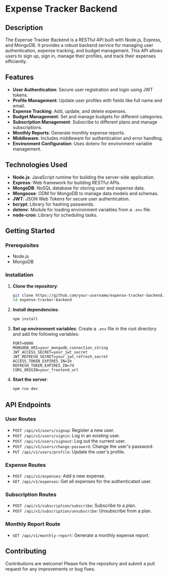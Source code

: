 # Expense Tracker Backend

## Description

The Expense Tracker Backend is a RESTful API built with Node.js, Express, and MongoDB. It provides a robust backend service for managing user authentication, expense tracking, and budget management. This API allows users to sign up, sign in, manage their profiles, and track their expenses efficiently.

## Features

- **User Authentication**: Secure user registration and login using JWT tokens.
- **Profile Management**: Update user profiles with fields like full name and email.
- **Expense Tracking**: Add, update, and delete expenses.
- **Budget Management**: Set and manage budgets for different categories.
- **Subscription Management**: Subscribe to different plans and manage subscriptions.
- **Monthly Reports**: Generate monthly expense reports.
- **Middleware**: Includes middleware for authentication and error handling.
- **Environment Configuration**: Uses dotenv for environment variable management.

## Technologies Used

- **Node.js**: JavaScript runtime for building the server-side application.
- **Express**: Web framework for building RESTful APIs.
- **MongoDB**: NoSQL database for storing user and expense data.
- **Mongoose**: ODM for MongoDB to manage data models and schemas.
- **JWT**: JSON Web Tokens for secure user authentication.
- **bcrypt**: Library for hashing passwords.
- **dotenv**: Module for loading environment variables from a `.env` file.
- **node-cron**: Library for scheduling tasks.

## Getting Started

### Prerequisites

- Node.js
- MongoDB

### Installation

1. **Clone the repository**:
    ```sh
    git clone https://github.com/your-username/expense-tracker-backend.git
    cd expense-tracker-backend
    ```

2. **Install dependencies**:
    ```sh
    npm install
    ```

3. **Set up environment variables**:
    Create a `.env` file in the root directory and add the following variables:
    ```env
    PORT=8000
    MONGODB_URI=your_mongodb_connection_string
    JWT_ACCESS_SECRET=your_jwt_secret
    JWT_REFRESH_SECRET=your_jwt_refresh_secret
    ACCESS_TOKEN_EXPIRES_IN=1h
    REFRESH_TOKEN_EXPIRES_IN=7d
    CORS_ORIGIN=your_frontend_url
    ```

4. **Start the server**:
    ```sh
    npm run dev
    ```

## API Endpoints

### User Routes

- `POST /api/v1/users/signup`: Register a new user.
- `POST /api/v1/users/signin`: Log in an existing user.
- `POST /api/v1/users/signout`: Log out the current user.
- `POST /api/v1/users/change-password`: Change the user's password.
- `PUT /api/v1/users/profile`: Update the user's profile.

### Expense Routes

- `POST /api/v1/expenses`: Add a new expense.
- `GET /api/v1/expenses`: Get all expenses for the authenticated user.

### Subscription Routes

- `POST /api/v1/subscription/subscribe`: Subscribe to a plan.
- `POST /api/v1/subscription/unsubscribe`: Unsubscribe from a plan.

### Monthly Report Route

- `GET /api/v1/monthly-report`: Generate a monthly expense report.

## Contributing

Contributions are welcome! Please fork the repository and submit a pull request for any improvements or bug fixes.
